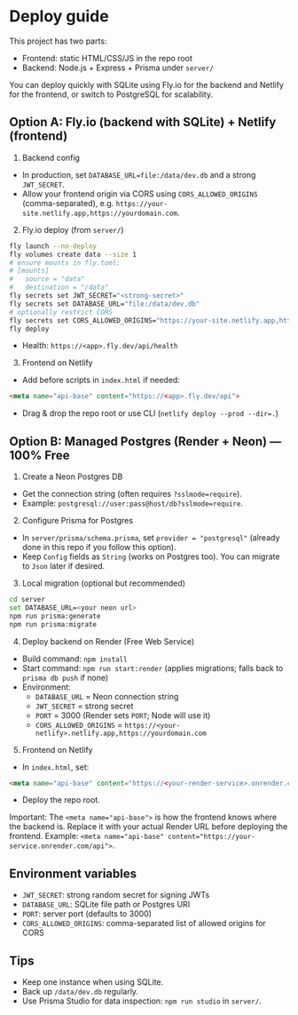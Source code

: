 # Deploy guide

This project has two parts:
- Frontend: static HTML/CSS/JS in the repo root
- Backend: Node.js + Express + Prisma under `server/`

You can deploy quickly with SQLite using Fly.io for the backend and Netlify for the frontend, or switch to PostgreSQL for scalability.

## Option A: Fly.io (backend with SQLite) + Netlify (frontend)

1) Backend config
- In production, set `DATABASE_URL=file:/data/dev.db` and a strong `JWT_SECRET`.
- Allow your frontend origin via CORS using `CORS_ALLOWED_ORIGINS` (comma-separated), e.g. `https://your-site.netlify.app,https://yourdomain.com`.

2) Fly.io deploy (from `server/`)
```sh
fly launch --no-deploy
fly volumes create data --size 1
# ensure mounts in fly.toml:
# [mounts]
#   source = "data"
#   destination = "/data"
fly secrets set JWT_SECRET="<strong-secret>"
fly secrets set DATABASE_URL="file:/data/dev.db"
# optionally restrict CORS
fly secrets set CORS_ALLOWED_ORIGINS="https://your-site.netlify.app,https://yourdomain.com"
fly deploy
```
- Health: `https://<app>.fly.dev/api/health`

3) Frontend on Netlify
- Add before scripts in `index.html` if needed:
```html
<meta name="api-base" content="https://<app>.fly.dev/api">
```
- Drag & drop the repo root or use CLI (`netlify deploy --prod --dir=.`)

## Option B: Managed Postgres (Render + Neon) — 100% Free

1) Create a Neon Postgres DB
- Get the connection string (often requires `?sslmode=require`).
- Example: `postgresql://user:pass@host/db?sslmode=require`.

2) Configure Prisma for Postgres
- In `server/prisma/schema.prisma`, set `provider = "postgresql"` (already done in this repo if you follow this option).
- Keep `Config` fields as `String` (works on Postgres too). You can migrate to `Json` later if desired.

3) Local migration (optional but recommended)
```sh
cd server
set DATABASE_URL=<your neon url>
npm run prisma:generate
npm run prisma:migrate
```

4) Deploy backend on Render (Free Web Service)
- Build command: `npm install`
- Start command: `npm run start:render` (applies migrations; falls back to `prisma db push` if none)
- Environment:
	- `DATABASE_URL` = Neon connection string
	- `JWT_SECRET` = strong secret
	- `PORT` = 3000 (Render sets `PORT`; Node will use it)
	- `CORS_ALLOWED_ORIGINS` = `https://<your-netlify>.netlify.app,https://yourdomain.com`

5) Frontend on Netlify
- In `index.html`, set:
```html
<meta name="api-base" content="https://<your-render-service>.onrender.com/api">
```
- Deploy the repo root.

Important: The `<meta name="api-base">` is how the frontend knows where the backend is. Replace it with your actual Render URL before deploying the frontend. Example: `<meta name="api-base" content="https://your-service.onrender.com/api">`.

## Environment variables
- `JWT_SECRET`: strong random secret for signing JWTs
- `DATABASE_URL`: SQLite file path or Postgres URI
- `PORT`: server port (defaults to 3000)
- `CORS_ALLOWED_ORIGINS`: comma-separated list of allowed origins for CORS

## Tips
- Keep one instance when using SQLite.
- Back up `/data/dev.db` regularly.
- Use Prisma Studio for data inspection: `npm run studio` in `server/`.
